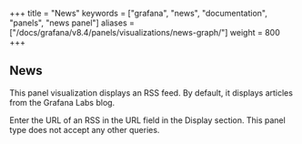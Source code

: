+++
title = "News"
keywords = ["grafana", "news", "documentation", "panels", "news panel"]
aliases = ["/docs/grafana/v8.4/panels/visualizations/news-graph/"]
weight = 800
+++

## News

This panel visualization displays an RSS feed. By default, it displays articles from the Grafana Labs blog.

Enter the URL of an RSS in the URL field in the Display section. This panel type does not accept any other queries.
